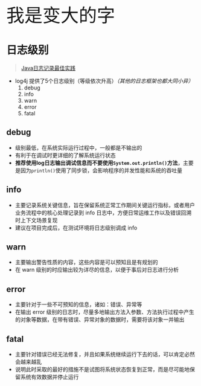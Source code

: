 <font size=23>我是变大的字</font>

# 日志级别

> [Java日志记录最佳实践](https://www.jianshu.com/p/546e9aace657)

- log4j 提供了5个日志级别（等级依次升高）*（其他的日志框架也都大同小异）*
  1. debug
  2. info
  3. warn
  4. error
  5. fatal

## debug

- 级别最低，在系统实际运行过程中，一般都是不输出的
- 有利于在调试时更详细的了解系统运行状态
- **推荐使用log日志输出调试信息而不要使用`System.out.println()`方法**，主要是因为`println()`使用了同步锁，会影响程序的并发性能和系统的吞吐量

## info

- 主要记录系统关键信息，旨在保留系统正常工作期间关键运行指标，或者用户业务流程中的核心处理记录到 info 日志中，方便日常运维工作以及错误回溯时上下文场景复现
- 建议在项目完成后，在测试环境将日志级别调成 info

## warn

- 主要输出警告性质的内容，这些内容是可以预知且是有规划的
- 在 warn 级别的时应输出较为详尽的信息，以便于事后对日志进行分析

## error

- 主要针对于一些不可预知的信息，诸如：错误、异常等
- 在输出 error 级别的日志时，尽量多地输出方法入参数、方法执行过程中产生的对象等数据，在带有错误、异常对象的数据时，需要将该对象一并输出

## fatal

- 主要针对错误已经无法修复，并且如果系统继续运行下去的话，可以肯定必然会越来越乱
- 说明此时采取的最好的措施不是试图将系统状态恢复到正常，而是尽可能地保留系统有效数据并停止运行







